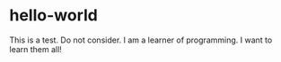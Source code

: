 # hello-world
This is a test. Do not consider.
I am a learner of programming. I want to learn them all! 
